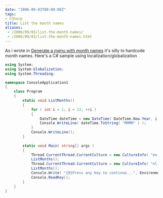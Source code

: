 ```yaml
---
date: "2006-09-03T00:00:00Z"
tags:
- CSharp
title: List the month names
aliases:
 - /2006/09/03/list-the-month-names/
 - /2006/09/03/list-the-month-names.html
---
```

As i wrote in [Generate a menu with month names](http://www.timvw.be/generate-a-menu-with-month-names/) it's silly to hardcode month names. Here's a C# sample using localization/globalization

```csharp
using System;
using System.Globalization;
using System.Threading;

namespace ConsoleApplication1 
{
	class Program 
	{
		static void ListMonths() 
		{
			for ( int i = 1; i < 13; ++i ) 
			{ 
				DateTime dateTime = new DateTime( DateTime.Now.Year, i, 1 ); 
				Console.WriteLine( dateTime.ToString( "MMMM" ) ); 
			} 
			Console.WriteLine(); 
		} 
		
		static void Main( string[] args ) 
		{ 
			Thread.CurrentThread.CurrentCulture = new CultureInfo( "en-US", false );
			ListMonths(); 
			Thread.CurrentThread.CurrentCulture = new CultureInfo( "nl-BE", false ); 
			ListMonths(); 
			Console.Write( "{0}Press any key to continue...", Environment.NewLine ); 
			Console.ReadKey(); 
		} 
	} 
}
```
